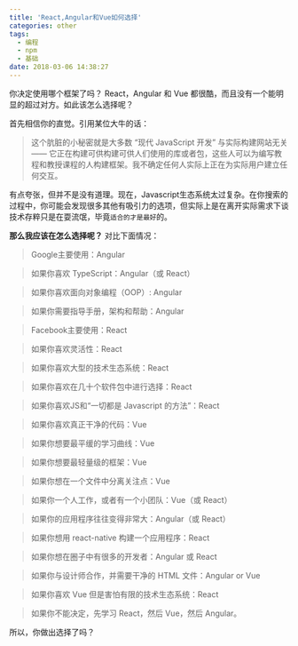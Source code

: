 ```yaml
---
title: 'React,Angular和Vue如何选择'
categories: other
tags:
  - 编程
  - npm
  - 基础
date: 2018-03-06 14:38:27
---
```

你决定使用哪个框架了吗？
React，Angular 和 Vue 都很酷，而且没有一个能明显的超过对方。如此该怎么选择呢？
<!-- more-->
首先相信你的直觉。引用某位大牛的话：
> 这个肮脏的小秘密就是大多数 “现代 JavaScript 开发” 与实际构建网站无关 —— 它正在构建可供构建可供人们使用的库或者包，这些人可以为编写教程和教授课程的人构建框架。我不确定任何人实际上正在为实际用户建立任何交互。

有点夸张，但并不是没有道理。现在，Javascript生态系统太过复杂。在你搜索的过程中，你可能会发现很多其他有吸引力的选项，但实际上是在离开实际需求下谈技术存粹只是在耍流氓，毕竟`适合的才是最好`的。

**那么我应该在怎么选择呢？** 对比下面情况：
> Google主要使用：Angular

> 如果你喜欢 TypeScript：Angular（或 React）

> 如果你喜欢面向对象编程（OOP）: Angular

> 如果你需要指导手册，架构和帮助：Angular

> Facebook主要使用：React

> 如果你喜欢灵活性：React

> 如果你喜欢大型的技术生态系统：React

> 如果你喜欢在几十个软件包中进行选择：React

> 如果你喜欢JS和“一切都是 Javascript 的方法”：React

> 如果你喜欢真正干净的代码：Vue

> 如果你想要最平缓的学习曲线：Vue

> 如果你想要最轻量级的框架：Vue

> 如果你想在一个文件中分离关注点：Vue

> 如果你一个人工作，或者有一个小团队：Vue（或 React）

> 如果你的应用程序往往变得非常大：Angular（或 React）

> 如果你想用 react-native 构建一个应用程序：React

> 如果你想在圈子中有很多的开发者：Angular 或 React

> 如果你与设计师合作，并需要干净的 HTML 文件：Angular or Vue

> 如果你喜欢 Vue 但是害怕有限的技术生态系统：React

> 如果你不能决定，先学习 React，然后 Vue，然后 Angular。

所以，你做出选择了吗？
